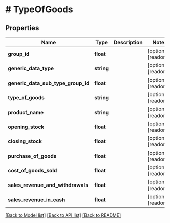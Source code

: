 # # TypeOfGoods

## Properties

Name | Type | Description | Notes
------------ | ------------- | ------------- | -------------
**group_id** | **float** |  | [optional] [readonly]
**generic_data_type** | **string** |  | [optional] [readonly]
**generic_data_sub_type_group_id** | **float** |  | [optional] [readonly]
**type_of_goods** | **string** |  | [optional] [readonly]
**product_name** | **string** |  | [optional] [readonly]
**opening_stock** | **float** |  | [optional] [readonly]
**closing_stock** | **float** |  | [optional] [readonly]
**purchase_of_goods** | **float** |  | [optional] [readonly]
**cost_of_goods_sold** | **float** |  | [optional] [readonly]
**sales_revenue_and_withdrawals** | **float** |  | [optional] [readonly]
**sales_revenue_in_cash** | **float** |  | [optional] [readonly]

[[Back to Model list]](../../README.md#models) [[Back to API list]](../../README.md#endpoints) [[Back to README]](../../README.md)
